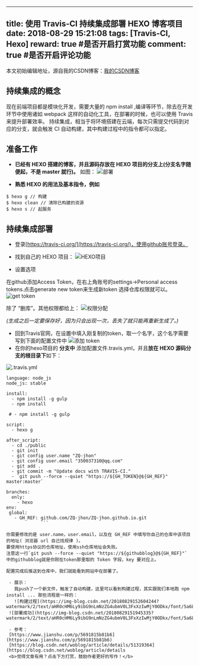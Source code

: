 
---
title: 使用 Travis-CI 持续集成部署 HEXO 博客项目
date: 2018-08-29 15:21:08
tags: [Travis-CI, Hexo]
reward: true #是否开启打赏功能
comment: true #是否开启评论功能
---

本文初始编辑地址，源自我的CSDN博客：[我的CSDN博客](https://blog.csdn.net/qq_20264891/article/details/82183614)

## 持续集成的概念 ##
现在前端项目都是模块化开发，需要大量的 npm install ,编译等环节，除去在开发环节中使用诸如 webpack 这样的自动化工具，在部署的时候，也可以使用 Travis 来提升部署效率。
持续集成，相当于将环境搭建在云端，每次只需提交代码到对应的分支，就会触发 CI 自动构建，其中构建过程中的指令都可以指定。

## 准备工作 ##

 - **已经有 HEXO 搭建的博客，并且源码存放在 HEXO 项目的分支上(分支名字随便起，不是 master 就行)。**
 如图：
   ![部署](https://img-blog.csdn.net/20180829150457739?watermark/2/text/aHR0cHM6Ly9ibG9nLmNzZG4ubmV0L3FxXzIwMjY0ODkx/font/5a6L5L2T/fontsize/400/fill/I0JBQkFCMA==/dissolve/70)
   
 - **熟悉 HEXO 的用法及基本指令，例如**

```
$ hexo g // 构建
$ hexo clean // 清除已构建的资源
$ hexo s // 起服务
```
## 持续集成部署 ##

 - 登录[https://travis-ci.org/](https://travis-ci.org/)，使用github账号登录。
   
 - 找到自己的 HEXO 项目：
   ![HEXO项目](https://img-blog.csdn.net/20180829150920443?watermark/2/text/aHR0cHM6Ly9ibG9nLmNzZG4ubmV0L3FxXzIwMjY0ODkx/font/5a6L5L2T/fontsize/400/fill/I0JBQkFCMA==/dissolve/70)
 - 设置选项

在github添加Access Token，在右上角账号的settings->Personal access tokens.点击generate new token来生成新token
选择仓库权限就可以。
![get token](https://img-blog.csdn.net/20180829151058290?watermark/2/text/aHR0cHM6Ly9ibG9nLmNzZG4ubmV0L3FxXzIwMjY0ODkx/font/5a6L5L2T/fontsize/400/fill/I0JBQkFCMA==/dissolve/70)

除了 “删库”。其他权限都给上：
![权限分配](https://img-blog.csdn.net/20180829151158858?watermark/2/text/aHR0cHM6Ly9ibG9nLmNzZG4ubmV0L3FxXzIwMjY0ODkx/font/5a6L5L2T/fontsize/400/fill/I0JBQkFCMA==/dissolve/70)

*(生成之后一定要保存好，因为只会出现一次，丢失了就只能再重新生成了。)*

 - 回到Travis官网，在设置中填入刚复制的token，取一个名字，这个名字需要写到下面的配置文件中
![添加 token](https://img-blog.csdn.net/20180829151351186?watermark/2/text/aHR0cHM6Ly9ibG9nLmNzZG4ubmV0L3FxXzIwMjY0ODkx/font/5a6L5L2T/fontsize/400/fill/I0JBQkFCMA==/dissolve/70)
 - 在你的hexo项目的 **分支中** 添加配置文件.travis.yml，并且**放在 HEXO 源码分支的根目录下**如下：
 
![.travis.yml](https://img-blog.csdn.net/20180829153110581?watermark/2/text/aHR0cHM6Ly9ibG9nLmNzZG4ubmV0L3FxXzIwMjY0ODkx/font/5a6L5L2T/fontsize/400/fill/I0JBQkFCMA==/dissolve/70)
```
language: node_js
node_js: stable

install:
  - npm install -g gulp
  - npm install

 # - npm install -g gulp

script:
  - hexo g

after_script:
  - cd ./public
  - git init
  - git config user.name "ZQ-jhon"
  - git config user.email "350037310@qq.com"
  - git add .
  - git commit -m "Update docs with TRAVIS-CI."
  - `git push --force --quiet "https://${GH_TOKEN}@${GH_REF}" master:master`
  
branches:
  only:
    - hexo
env:
 global:
   - GH_REF: github.com/ZQ-jhon/ZQ-jhon.github.io.git
             ```

你需要修改的是 user.name，user.email，以及在 GH_REF 中填写你自己的仓库中该项目的地址( 浏览器 url 自己找规律 )。
要使用https协议的仓库地址，使用ssh仓库地址会失败。
注意这一行`git push --force --quiet "https://${githubblog}@${GH_REF}"` 中的githubblog就是你刚在token那里取的 Token 字段，key 要对应上。

配置完成后推送到仓库中，我们就能看到网站中在部署了。

 - 展示：
   我push了一个新文件，触发了自动构建，这里可以看到构建过程，其实跟我们本地跑 npm install ... 那些流程是一样的：
   ![构建过程](https://img-blog.csdn.net/20180829152604244?watermark/2/text/aHR0cHM6Ly9ibG9nLmNzZG4ubmV0L3FxXzIwMjY0ODkx/font/5a6L5L2T/fontsize/400/fill/I0JBQkFCMA==/dissolve/70)
 ![部署成功](https://img-blog.csdn.net/20180829151945335?watermark/2/text/aHR0cHM6Ly9ibG9nLmNzZG4ubmV0L3FxXzIwMjY0ODkx/font/5a6L5L2T/fontsize/400/fill/I0JBQkFCMA==/dissolve/70)
 
 - 参考：
 [https://www.jianshu.com/p/5691815b81b6](https://www.jianshu.com/p/5691815b81b6)
 [https://blog.csdn.net/woblog/article/details/51319364](https://blog.csdn.net/woblog/article/details
 <b>觉得文章有用？点击下方打赏，鼓励作者更好的写作！</b>
